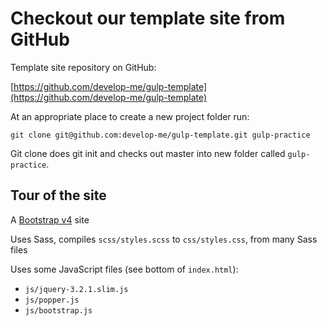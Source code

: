 # Checkout our template site from GitHub

Template site repository on GitHub:

[https://github.com/develop-me/gulp-template](https://github.com/develop-me/gulp-template)

At an appropriate place to create a new project folder run:

`git clone git@github.com:develop-me/gulp-template.git gulp-practice`

Git clone does git init and checks out master into new folder called `gulp-practice`.

## Tour of the site

A [Bootstrap v4](https://getbootstrap.com/docs/4.3/examples/) site

Uses Sass, compiles `scss/styles.scss` to `css/styles.css`, from many Sass files

Uses some JavaScript files (see bottom of `index.html`):
- `js/jquery-3.2.1.slim.js`
- `js/popper.js`
- `js/bootstrap.js`

